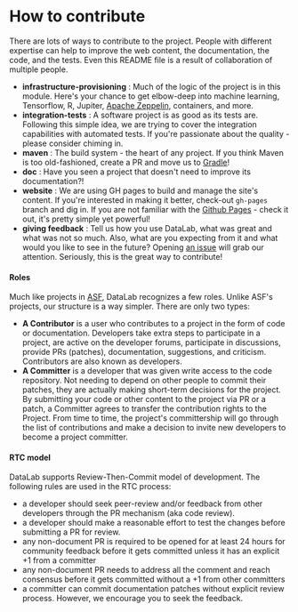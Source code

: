 # How to contribute <a name="Contribution"></a>

There are lots of ways to contribute to the project. People with different 
expertise can help to improve the web content, the documentation, the code, 
and the tests. Even this README file is a result of collaboration of multiple
people.

* __infrastructure-provisioning__ : Much of the logic of the project is in this
module. Here's your chance to get elbow-deep into machine learning, Tensorflow,
R, Jupiter, [Apache Zeppelin](https://zeppelin.apache.org/), containers, and more.
* __integration-tests__ : A software project is as good as its tests are. Following 
this simple idea, we are trying to cover the integration capabilities with 
automated tests. If you're passionate about the quality - please consider
chiming in.
* __maven__ : The build system - the heart of any project. If you think Maven is 
too old-fashioned, create a PR and move us to [Gradle](https://www.gradle.org/)!
* __doc__ : Have you seen a project that doesn't need to improve its documentation?!
* __website__ : We are using GH pages to build and manage the site's content. 
If you're interested in making it better, check-out `gh-pages` branch and dig in.
If you are not familiar with the [Github Pages](https://datalab.incubator.apache.org/) - check it out,
it's pretty simple yet powerful!
* __giving feedback__ : Tell us how you use DataLab, what was great and what was not 
so much. Also, what are you expecting from it and what would you like to see in 
the future? Opening [an issue](https://github.com/apache/incubator-datalab/issues) will grab our
attention. Seriously, this is the great way to contribute!

#### Roles
Much like projects in [ASF](https://www.apache.org/foundation/how-it-works.html#roles), 
DataLab recognizes a few roles. Unlike ASF's projects, our structure is a way simpler.
There are only two types:
  * __A Contributor__ is a user who contributes to a project in the form of code 
  	or documentation. Developers take extra steps to participate in a project,
  	are active on the developer forums, participate in discussions, 
  	provide PRs (patches), documentation, suggestions, and criticism.
  	Contributors are also known as developers.
  * __A Committer__ is a developer that was given write access to the code 
  	repository. Not needing to depend on other people to commit their patches,
  	they are actually making short-term decisions for the project. By submitting 
  	your code or other content to the project via PR or a patch, a Committer
  	agrees to transfer the contribution rights to the Project.
  From time to time, the project's committership will go through the list of 
  contributions and make a decision to invite new developers to become a project
  committer.


#### RTC model

DataLab supports Review-Then-Commit model of development. The following rules are 
used in the RTC process:
  * a developer should seek peer-review and/or feedback from other developers
  	through the PR mechanism (aka code review).
  * a developer should make a reasonable effort to test the changes before 
  	submitting a PR for review.
  * any non-document PR is required to be opened for at least 24 hours for
    community feedback before it gets committed unless it has an explicit +1
    from a committer
  * any non-document PR needs to address all the comment and reach consensus
    before it gets committed without a +1 from other committers
  * a committer can commit documentation patches without explicit review process.
  	However, we encourage you to seek the feedback.

